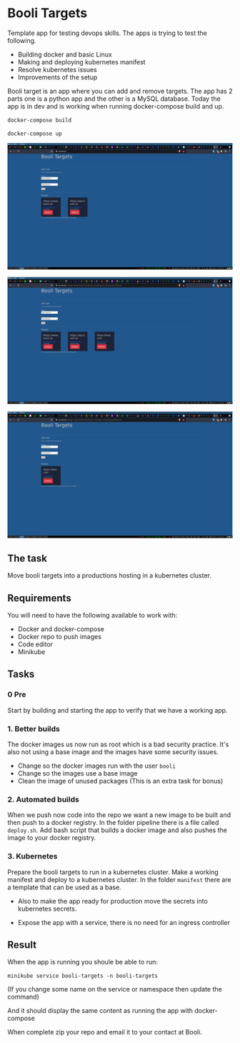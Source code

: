 # Booli Targets

Template app for testing devops skills. The apps is trying to test the following.

- Building docker and basic Linux
- Making and deploying kubernetes manifest
- Resolve kubernetes issues
- Improvements of the setup


Booli target is an app where you can add and remove targets. The app has 2 parts one is a python app and the other is a MySQL database.
Today the app is in dev and is working when running docker-compose build and up.


```
docker-compose build
```

```
docker-compose up
```

![firstpage!](/assets/1.png)

![3!](/assets/2.png)

![1!](/assets/3.png)


## The task
Move booli targets into a productions hosting in a kubernetes cluster.


## Requirements

You will need to have the following available to work with:

- Docker and docker-compose
- Docker repo to push images
- Code editor
- Minikube


## Tasks

### 0 Pre

Start by building and starting the app to verify that we have a working app.


### 1. Better builds

The docker images us now run as root which is a bad security practice. It's also not using a base image and the images have some security issues.

- Change so the docker images run with the user `booli`
- Change so the images use a base image
- Clean the image of unused packages (This is an extra task for bonus)


### 2. Automated builds

When we push now code into the repo we want a new image to be built and then push to a docker registry.
In the folder pipeline there is a file called `deploy.sh`.
Add bash script that builds a docker image and also pushes the image to your docker registry.



### 3. Kubernetes

Prepare the booli targets to run in a kubernetes cluster. Make a working manifest and deploy to a kubernetes cluster.
In the folder `manifest` there are a template that can be used as a base.

- Also to make the app ready for production move the secrets into kubernetes secrets.

- Expose the app with a service, there is no need for an ingress controller


## Result

When the app is running you shoule be able to run:


```
minikube service booli-targets -n booli-targets
```

(If you change some name on the service or namespace then update the command)

And it should display the same content as running the app with docker-compose

When complete zip your repo and email it to your contact at Booli.

